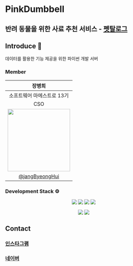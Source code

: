 # PinkDumbbell
## 반려 동물을 위한 사료 추천 서비스 - [펫탈로그](https://petalog.us)

## Introduce 👋
데이터를 활용한 기능 제공을 위한 파이썬 개발 서버

### Member 
|                                             장병희                                        |
|:--------------------------------------------------------------------------------------:|
|                                       소프트웨어 마에스트로 13기                                  |
|                                                           CSO                          |
|<img src="https://avatars.githubusercontent.com/u/41332873?v=4"  width="200" height="200"/> | 
|[@jangByeongHui](https://github.com/jangByeongHui)|


### Development Stack ⚙️
<div align="center">
  <p>
    <img src="https://img.shields.io/badge/Python-3178C6?style=flat-square&logo=Python&logoColor=white"/>
    <img src="https://img.shields.io/badge/Flask-000000?style=flat-square&logo=Flask&logoColor=white"/>
    <img src="https://img.shields.io/badge/pandas-150458?style=flat-square&logo=pandas&logoColor=white"/>
    <img src="https://img.shields.io/badge/scikit_learn-F7931E?style=flat-square&logo=scikit-learn&logoColor=white"/>
  </p>
  <p>
    <img src="https://img.shields.io/badge/Amazon_AWS-FF9900?style=flat-square&logo=amazonaws&logoColor=white" />
    <img src="https://img.shields.io/badge/Docker-2496ED.svg?&style=flat-square&logo=Docker&logoColor=white" />
  </p>
</div>

## Contact

### [인스타그램](https://www.instagram.com/petalog.us/)
### [네이버](mailto://petalog@naver.com)

